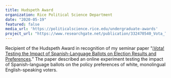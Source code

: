 ```yaml
---
title: Hudspeth Award
organization: Rice Political Science Department
date: "2020-05-19"
featured: false
media_url: 'https://politicalscience.rice.edu/undergraduate-awards'
project_url: "https://www.researchgate.net/publication/332470540_Vota_Testing_the_Impact_of_Spanish-Language_Ballots_on_Election_Results_and_Preferences"
---
```


Recipient of the Hudspeth Award in recognition of my seminar paper “[¡Vota! Testing the Impact of Spanish-Language Ballots on Election Results and Preferences](https://www.researchgate.net/publication/332470540_Vota_Testing_the_Impact_of_Spanish-Language_Ballots_on_Election_Results_and_Preferences).” The paper described an online experiment testing the impact of Spanish-language ballots on the policy preferences of white, monolingual English-speaking voters.
